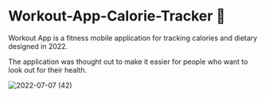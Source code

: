 # Workout-App-Calorie-Tracker 📱

Workout App is a fitness mobile application for tracking calories and dietary designed in 2022.

The application was thought out to make it easier for people who want to look out for their health.

![2022-07-07 (42)](https://user-images.githubusercontent.com/56543762/178156901-66e49a32-48e3-40ee-889e-0cb088d51f35.png)

